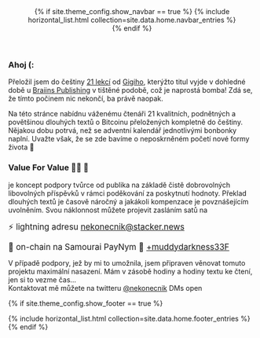 
<header>
{% if site.theme_config.show_navbar == true %}
  {% include horizontal_list.html collection=site.data.home.navbar_entries %}
  <div class="dashed"></div>
{% endif %}
</header>


### Ahoj (:

Přeložil jsem do češtiny <a href="https://sifrant.github.io/21lekci/">21 lekcí</a> 
od <a href="https://dergigi.com/">Gigiho</a>, kterýžto titul vyjde v dohledné 
době u <a href="https://braiins.com/category/publishing">Braiins Publishing</a> v tištěné podobě, 
což je naprostá bomba! Zdá se, že tímto počinem nic nekončí, ba právě naopak. 

Na této stránce nabídnu váženému čtenáři 21 kvalitních, podnětných a povětšinou dlouhých textů 
o Bitcoinu přeložených kompletně do češtiny. Nějakou dobu potrvá, než se adventní kalendář 
jednotlivými bonbonky naplní. Uvažte však, že se zde bavíme o neposkrněném početí nové 
formy života 🧡


### Value For Value 🙏🏻 🧡

je koncept podpory tvůrce od publika na základě čistě dobrovolných libovolných příspěvků v rámci poděkování 
za poskytnutí hodnoty. Překlad dlouhých textů je časově náročný a jakákoli kompenzace je povznášejícím 
uvolněním. Svou náklonnost můžete projevit zasláním satů na

<big>⚡ lightning adresu <a href="lightning:nekonecnik@stacker.news">nekonecnik@stacker.news</a></big> 

<big>🔗 on-chain na Samourai PayNym 🤖 <a href="https://paynym.is/+muddydarkness33F">+muddydarkness33F</a></big>

V případě podpory, jež by mi to umožnila, jsem připraven věnovat tomuto projektu maximální nasazení.
  Mám v zásobě hodiny a hodiny textu ke čtení, jen si to vezme čas...
<br>Kontaktovat mě můžete na twitteru <a href="https://twitter.com/nekonecnik">@nekonecnik</a> DMs open
  


{% if site.theme_config.show_footer == true %}
  <footer>
    <div class="dashed"></div>
    {% include horizontal_list.html collection=site.data.home.footer_entries %}
  </footer>
{% endif %}
